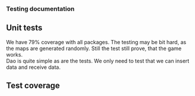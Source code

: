 ### Testing documentation
## Unit tests
We have 79% coverage with all packages. The testing may be bit hard, as the maps are generated randomly. Still the test still prove, that the game works.  
Dao is quite simple as are the tests. We only need to test that we can insert data and receive data.   
## Test coverage  
<img source=https://github.com/uberballo/ot-harjoitustyo/blob/master/documentation/pictures/TestCoverage.PNG>
